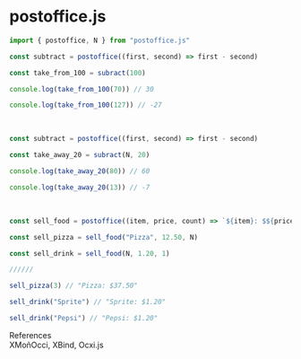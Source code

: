 # postoffice.js
  

```js
import { postoffice, N } from "postoffice.js"

const subtract = postoffice((first, second) => first - second)

const take_from_100 = subract(100)

console.log(take_from_100(70)) // 30

console.log(take_from_100(127)) // -27
```
  
<br>  
  
```js
const subtract = postoffice((first, second) => first - second)

const take_away_20 = subract(N, 20)

console.log(take_away_20(80)) // 60

console.log(take_away_20(13)) // -7
```
    
<br>  
  
```js
const sell_food = postoffice((item, price, count) => `${item}: $${price * count}`)

const sell_pizza = sell_food("Pizza", 12.50, N)

const sell_drink = sell_food(N, 1.20, 1)

//////

sell_pizza(3) // "Pizza: $37.50"

sell_drink("Sprite") // "Sprite: $1.20"

sell_drink("Pepsi") // "Pepsi: $1.20"
```
  
References  
XMoñOcci, XBind, Ocxi.js  
  
